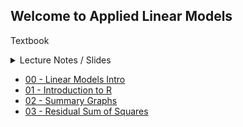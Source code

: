 ## Welcome to Applied Linear Models

Textbook 

<details>
<summary>Lecture Notes / Slides</summary>
 <ul>
 <li>  <a href="https://mbanuelos.github.io/Applied_Linear_Models/00_LinearModels_Intro.html"> 00 - Linear Models Intro </a>  </li>
 <li>  <a href="https://mbanuelos.github.io/Applied_Linear_Models/01_Introduction_to_R.nb.html"> 01 - Introduction to R </a>  </li>
 <li>  <a href="https://mbanuelos.github.io/Applied_Linear_Models/02_SummaryGraphs.html"> 02 - Summary Graphs </a>  </li>
 <li>  <a href="https://mbanuelos.github.io/Applied_Linear_Models/03_RSS.html"> 03 - Residual Sum of Squares </a>  </li>
 </ul>

+ [00 - Linear Models Intro](/00_LinearModels_Intro.html) <br>
* [00 - Linear Models Intro](/00_LinearModels_Intro.html) <br>
* [01 - Introduction to R](/01_Introduction_to_R.nb.html) <br>
* [02 - Summary Graphs](/02_SummaryGraphs.html) <br>
* [03 - Residual Sum of Squares](/03_RSS.html) <br>
</details>


* [00 - Linear Models Intro](/00_LinearModels_Intro.html) 
* [01 - Introduction to R](/01_Introduction_to_R.nb.html) 
* [02 - Summary Graphs](/02_SummaryGraphs.html) 
* [03 - Residual Sum of Squares](/03_RSS.html) 
